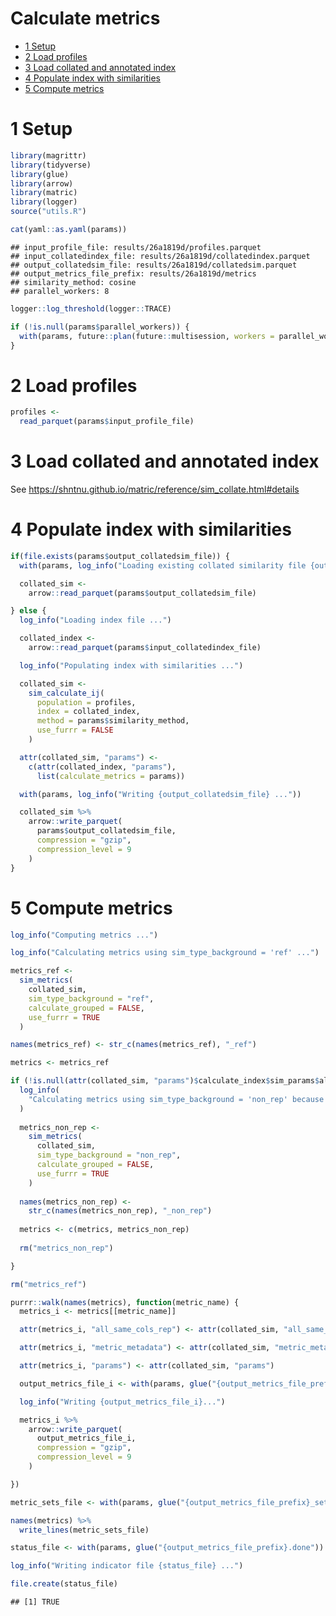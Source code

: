 Calculate metrics
================

- <a href="#setup" id="toc-setup">1 Setup</a>
- <a href="#load-profiles" id="toc-load-profiles">2 Load profiles</a>
- <a href="#load-collated-and-annotated-index"
  id="toc-load-collated-and-annotated-index">3 Load collated and annotated
  index</a>
- <a href="#populate-index-with-similarities"
  id="toc-populate-index-with-similarities">4 Populate index with
  similarities</a>
- <a href="#compute-metrics" id="toc-compute-metrics">5 Compute
  metrics</a>

# 1 Setup

``` r
library(magrittr)
library(tidyverse)
library(glue)
library(arrow)
library(matric)
library(logger)
source("utils.R")
```

``` r
cat(yaml::as.yaml(params))
```

    ## input_profile_file: results/26a1819d/profiles.parquet
    ## input_collatedindex_file: results/26a1819d/collatedindex.parquet
    ## output_collatedsim_file: results/26a1819d/collatedsim.parquet
    ## output_metrics_file_prefix: results/26a1819d/metrics
    ## similarity_method: cosine
    ## parallel_workers: 8

``` r
logger::log_threshold(logger::TRACE)
```

``` r
if (!is.null(params$parallel_workers)) {
  with(params, future::plan(future::multisession, workers = parallel_workers))
}
```

# 2 Load profiles

``` r
profiles <-
  read_parquet(params$input_profile_file)
```

# 3 Load collated and annotated index

See <https://shntnu.github.io/matric/reference/sim_collate.html#details>

# 4 Populate index with similarities

``` r
if(file.exists(params$output_collatedsim_file)) {
  with(params, log_info("Loading existing collated similarity file {output_collatedsim_file} ... "))

  collated_sim <-
    arrow::read_parquet(params$output_collatedsim_file)

} else {
  log_info("Loading index file ...")

  collated_index <-
    arrow::read_parquet(params$input_collatedindex_file)

  log_info("Populating index with similarities ...")

  collated_sim <-
    sim_calculate_ij(
      population = profiles,
      index = collated_index,
      method = params$similarity_method,
      use_furrr = FALSE
    )

  attr(collated_sim, "params") <-
    c(attr(collated_index, "params"),
      list(calculate_metrics = params))

  with(params, log_info("Writing {output_collatedsim_file} ..."))

  collated_sim %>%
    arrow::write_parquet(
      params$output_collatedsim_file,
      compression = "gzip",
      compression_level = 9
    )
}
```

# 5 Compute metrics

``` r
log_info("Computing metrics ...")

log_info("Calculating metrics using sim_type_background = 'ref' ...")

metrics_ref <-
  sim_metrics(
    collated_sim,
    sim_type_background = "ref",
    calculate_grouped = FALSE,
    use_furrr = TRUE
  )

names(metrics_ref) <- str_c(names(metrics_ref), "_ref")

metrics <- metrics_ref

if (!is.null(attr(collated_sim, "params")$calculate_index$sim_params$all_same_cols_non_rep)) {
  log_info(
    "Calculating metrics using sim_type_background = 'non_rep' because `all_same_cols_non_rep` is not NULL ..."
  )
  
  metrics_non_rep <-
    sim_metrics(
      collated_sim,
      sim_type_background = "non_rep",
      calculate_grouped = FALSE,
      use_furrr = TRUE
    )
  
  names(metrics_non_rep) <-
    str_c(names(metrics_non_rep), "_non_rep")
  
  metrics <- c(metrics, metrics_non_rep)
  
  rm("metrics_non_rep")

}

rm("metrics_ref")
```

``` r
purrr::walk(names(metrics), function(metric_name) {
  metrics_i <- metrics[[metric_name]]

  attr(metrics_i, "all_same_cols_rep") <- attr(collated_sim, "all_same_cols_rep")

  attr(metrics_i, "metric_metadata") <- attr(collated_sim, "metric_metadata")

  attr(metrics_i, "params") <- attr(collated_sim, "params")

  output_metrics_file_i <- with(params, glue("{output_metrics_file_prefix}_{metric_name}.parquet"))

  log_info("Writing {output_metrics_file_i}...")

  metrics_i %>%
    arrow::write_parquet(
      output_metrics_file_i,
      compression = "gzip",
      compression_level = 9
    )

})

metric_sets_file <- with(params, glue("{output_metrics_file_prefix}_sets.txt"))

names(metrics) %>%
  write_lines(metric_sets_file)

status_file <- with(params, glue("{output_metrics_file_prefix}.done"))

log_info("Writing indicator file {status_file} ...")

file.create(status_file)
```

    ## [1] TRUE
